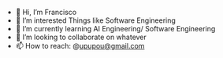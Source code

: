 - 👋 Hi, I’m Francisco 
- 👀 I’m interested Things like Software Engineering
- 🌱 I’m currently learning AI Engineering/ Software Engineering
- 💞️ I’m looking to collaborate on whatever
- 📫 How to reach: @upupou@gmail.com 

<!---
T0ddB0t/T0ddB0t is a ✨ special ✨ repository because its `README.md` (this file) appears on your GitHub profile.
You can click the Preview link to take a look at your changes.
--->
